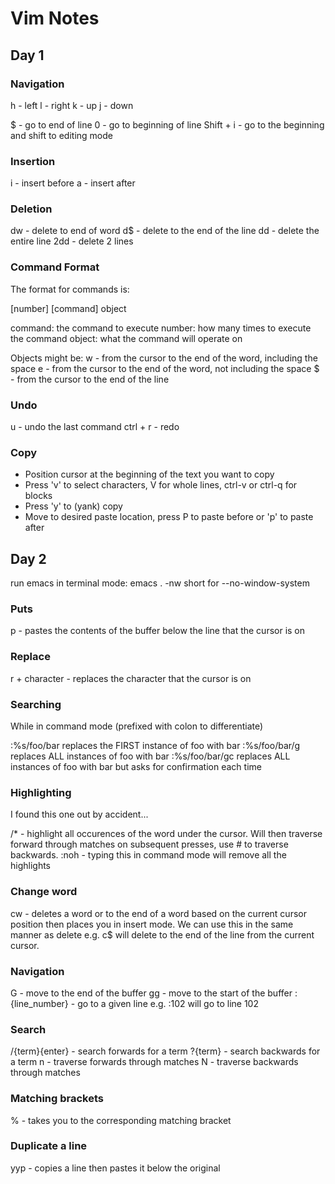 # Vim Notes

## Day 1

### Navigation
h - left
l - right
k - up 
j - down

$ - go to end of line
0 - go to beginning of line
Shift + i - go to the beginning and shift to editing mode

### Insertion
i - insert before 
a - insert after

### Deletion
dw - delete to end of word
d$ - delete to the end of the line
dd - delete the entire line
2dd - delete 2 lines

### Command Format

The format for commands is:

[number] [command] object

command: the command to execute
number: how many times to execute the command
object: what the command will operate on

Objects might be:
w - from the cursor to the end of the word, including the space
e - from the cursor to the end of the word, not including the space
$ - from the cursor to the end of the line

### Undo
u - undo the last command
ctrl + r - redo

### Copy
- Position cursor at the beginning of the text you want to copy
- Press 'v' to select characters, V for whole lines, ctrl-v or ctrl-q for blocks
- Press 'y' to (yank) copy
- Move to desired paste location, press P to paste before or 'p' to paste after

##  Day 2

run emacs in terminal mode: emacs . -nw short for --no-window-system

### Puts

p - pastes the contents of the buffer below the line that the cursor is on

### Replace

r + character - replaces the character that the cursor is on

### Searching
While in command mode (prefixed with colon to differentiate)

:%s/foo/bar replaces the FIRST instance of foo with bar
:%s/foo/bar/g replaces ALL instances of foo with bar
:%s/foo/bar/gc replaces ALL instances of foo with bar but asks for confirmation each time

### Highlighting

I found this one out by accident...

/* - highlight all occurences of the word under the cursor. Will then traverse forward through matches on subsequent presses, use # to traverse backwards.
:noh - typing this in command mode will remove all the highlights

### Change word

cw - deletes a word or to the end of a word based on the current cursor position then places you in insert mode.
We can use this in the same manner as delete e.g. c$ will delete to the end of the line from the current cursor.

### Navigation
G - move to the end of the buffer
gg - move to the start of the buffer
:{line_number} - go to a given line e.g. :102 will go to line 102

### Search
/{term}{enter} - search forwards for a term
?{term} - search backwards for a term
n - traverse forwards through matches
N - traverse backwards through matches

### Matching brackets

% - takes you to the corresponding matching bracket

### Duplicate a line
yyp - copies a line then pastes it below the original
